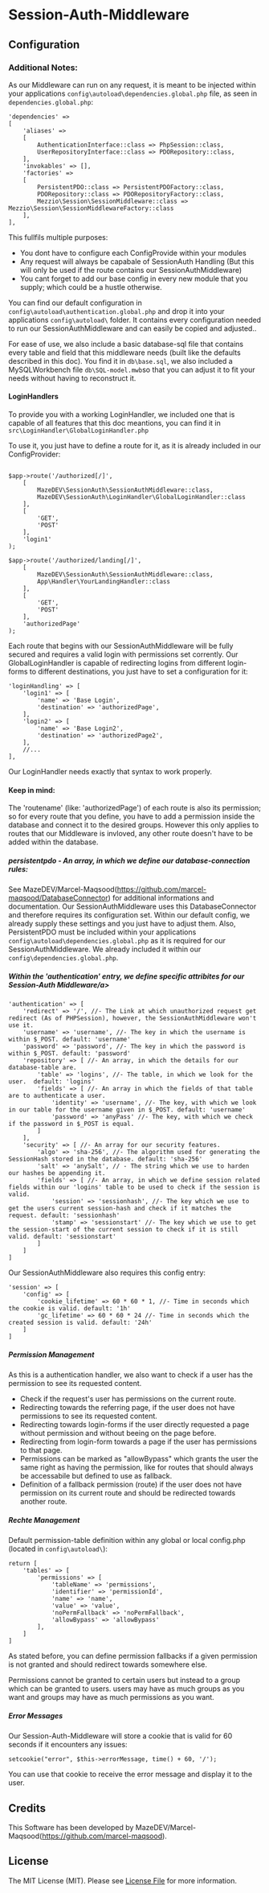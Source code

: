 # Session-Auth-Middleware

## Configuration

### Additional Notes: ###
As our Middleware can run on any request, it is meant to be injected within your applications ```config\autoload\dependencies.global.php``` file, as seen in ```dependencies.global.php```:
```
'dependencies' => 
[
    'aliases' => 
    [
        AuthenticationInterface::class => PhpSession::class,
        UserRepositoryInterface::class => PDORepository::class,
    ],
    'invokables' => [],
    'factories' => 
    [
        PersistentPDO::class => PersistentPDOFactory::class,
        PDORepository::class => PDORepositoryFactory::class,
        Mezzio\Session\SessionMiddleware::class => Mezzio\Session\SessionMiddlewareFactory::class
    ],
],
```
This fullfils multiple purposes:
- You dont have to configure each ConfigProvide within your modules
- Any request will always be capabale of SessionAuth Handling (But this will only be used if the route contains our SessionAuthMiddleware)
- You cant forget to add our base config in every new module that you supply; which could be a hustle otherwise.

You can find our default configuration in ```config\autoload\authentication.global.php``` and drop it into your applications ```config\autoload\``` folder.
It contains every configuration needed to run our SessionAuthMiddleware and can easily be copied and adjusted..

For ease of use, we also include a basic database-sql file that contains every table and field that this middleware needs (built like the defaults described in this doc).
You find it in ```db\base.sql```, we also included a MySQLWorkbench file ```db\SQL-model.mwb```so that you can adjust it to fit your needs without having to reconstruct it.


#### LoginHandlers ####
To provide you with a working LoginHandler, we included one that is capable of all features that this doc meantions, you can find it in
```src\LoginHandler\GlobalLoginHandler.php```

To use it, you just have to define a route for it, as it is already included in our ConfigProvider:
```

$app->route('/authorized[/]',
    [
        MazeDEV\SessionAuth\SessionAuthMiddleware::class,
        MazeDEV\SessionAuth\LoginHandler\GlobalLoginHandler::class
    ],
    [
        'GET',
        'POST'
    ],
    'login1'
);

$app->route('/authorized/landing[/]',
    [
        MazeDEV\SessionAuth\SessionAuthMiddleware::class,
        App\Handler\YourLandingHandler::class
    ],
    [
        'GET',
        'POST'
    ],
    'authorizedPage'
);

```

Each route that begins with our SessionAuthMiddleware will be fully secured and requires a valid login with permissions set corrently.
Our GlobalLoginHandler is capable of redirecting logins from different login-forms to different destinations, you just have to set a configuration for it:
```
'loginHandling' => [
    'login1' => [
        'name' => 'Base Login',
        'destination' => 'authorizedPage',
    ],
    'login2' => [
        'name' => 'Base Login2',
        'destination' => 'authorizedPage2',
    ],
    //...
],
```
Our LoginHandler needs exactly that syntax to work properly.

#### Keep in mind: ####
The 'routename' (like: 'authorizedPage') of each route is also its permission; so for every route that you define, you have to add a permission inside the database and connect it to the desired groups.
However this only applies to routes that our Middleware is invloved, any other route doesn't have to be added within the database.


##### <a id="pdo">persistentpdo - An array, in which we define our database-connection rules:</a>
See MazeDEV/Marcel-Maqsood(https://github.com/marcel-maqsood/DatabaseConnector) for additional informations and documentation.
Our SessionAuthMiddleware uses this DatabaseConnector and therefore requires its configuration set.
Within our default config, we already supply these settings and you just have to adjust them.
Also, PersistentPDO must be included within your applications ```config\autoload\dependencies.global.php``` as it is required for our SessionAuthMiddleware.
We already included it within our ```config\dependencies.global.php```.



##### <a id="auth">Within the 'authentication' entry, we define specific attribites for our Session-Auth Middleware/a>
```
'authentication' => [
    'redirect' => '/', //- The Link at which unauthorized request get redirect (As of PHPSession), however, the SessionAuthMiddleware won't use it.
    'username' => 'username', //- The key in which the username is within $_POST. default: 'username'
    'password' => 'password', //- The key in which the password is within $_POST. default: 'password'
    'repository' => [ //- An array, in which the details for our database-table are.
        'table' => 'logins', //- The table, in which we look for the user.  default: 'logins'
        'fields' => [ //- An array in which the fields of that table are to authenticate a user.
            'identity' => 'username', //- The key, with which we look in our table for the username given in $_POST. default: 'username'
            'password' => 'anyPass' //- The key, with which we check if the password in $_POST is equal.
        ]
    ],
    'security' => [ //- An array for our security features.
        'algo' => 'sha-256', //- The algorithm used for generating the SessionHash stored in the database. default: 'sha-256'
        'salt' => 'anySalt', // - The string which we use to harden our hashes be appending it.
        'fields' => [ //- An array, in which we define session related fields within our 'logins' table to be used to check if the session is valid.
            'session' => 'sessionhash', //- The key which we use to get the users current session-hash and check if it matches the request. default: 'sessionhash'
            'stamp' => 'sessionstart' //- The key which we use to get the session-start of the current session to check if it is still valid. default: 'sessionstart'
        ]
    ]
]
```

Our SessionAuthMiddleware also requires this config entry:
```
'session' => [
    'config' => [
        'cookie_lifetime' => 60 * 60 * 1, //- Time in seconds which the cookie is valid. default: '1h'
        'gc_lifetime' => 60 * 60 * 24 //- Time in seconds which the created session is valid. default: '24h'
    ]
]
```

##### <a id="permissions">Permission Management</a>
As this is a authentication handler, we also want to check if a user has the permission to see its requested content.
- Check if the request's user has permissions on the current route.
- Redirecting towards the referring page, if the user does not have permissions to see its requested content.
- Redirecting towards login-forms if the user directly requested a page without permission and without beeing on the page before.
- Redirecting from login-form towards a page if the user has permissions to that page.
- Permissions can be marked as "allowBypass" which grants the user the same right as having the permission, like for routes that should always be accessabile but defined to use as fallback.
- Definition of a fallback permission (route) if the user does not have permission on its current route and should be redirected towards another route.


##### <a id="tables">Rechte Management</a>
Default permission-table definition within any global or local config.php (located in ```config\autoload\```):
```
return [
    'tables' => [
        'permissions' => [
            'tableName' => 'permissions',
            'identifier' => 'permissionId',
            'name' => 'name',
            'value' => 'value',
            'noPermFallback' => 'noPermFallback',
            'allowBypass' => 'allowBypass'
        ],
    ]
]
```

As stated before, you can define permission fallbacks if a given permission is not granted and should redirect towards somewhere else.

Permissions cannot be granted to certain users but instead to a group which can be granted to users.
users may have as much groups as you want and groups may have as much permissions as you want.


##### <a id="messages">Error Messages</a>
Our Session-Auth-Middleware will store a cookie that is valid for 60 seconds if it encounters any issues:
```
setcookie("error", $this->errorMessage, time() + 60, '/');
```
You can use that cookie to receive the error message and display it to the user.


## Credits

This Software has been developed by MazeDEV/Marcel-Maqsood(https://github.com/marcel-maqsood).


## License

The MIT License (MIT). Please see [License File](LICENSE) for more information.
